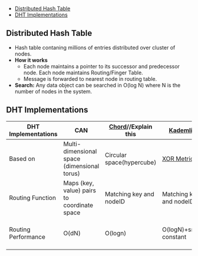 - [Distributed Hash Table](#what)
- [DHT Implementations](#impl)

<a name=what></a>
## Distributed Hash Table
- Hash table contaning millions of entries distributed over cluster of nodes.
- **How it works**
  - Each node maintains a pointer to its successor and predecessor node. Each node maintains Routing/Finger Table.
  - Message is forwarded to nearest node in routing table.
- **Search:** Any data object can be searched in O(log N) where N is the number of nodes in the system.

<a name=impl></a>
## DHT Implementations

|DHT Implementations|CAN|[Chord](Chord)//Explain this|[Kademlia](Kademlia)|Koorde|[Pastry](Pastry)|Tapestry|Viceroy|
|---|---|---|---|---|---|---|---|
|Based on|Multi-dimensional space (dimensional torus)|Circular space(hypercube)|[XOR Metric](/Kademlia)|[De Bruijn graph](/DS_Questions/Data_Structures/Graphs/Terms/Directed_Undirected/Directed/De_Bruijn_Graph)|Plaxton-style mesh ([hypercube](/DS_Questions/Data_Structures/Graphs/Terms/Directed_Undirected/Hypercube))|Plaxton-style mesh (hypercube)|[Butterfly network](/DS_Questions/Data_Structures/Trees/BinaryTree/Types_Variants/Butterfly_Network)|
|Routing Function|Maps (key, value) pairs to coordinate space|Matching key and nodeID|Matching key and nodeID|Matching key and nodeID|Matching key and prefix in nodeID|Suffix matching|Routing using levels of tree,vicinity search|
|Routing Performance|O(dN)|O(logn)|O(logN)+small constant|Between O(log logN) & O(logn)|O(logn)|O(logn)|O(logn)|



